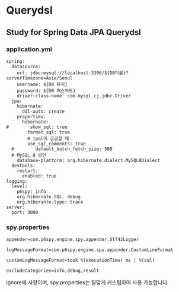 # Querydsl
## Study for Spring Data JPA Querydsl


### application.yml

```
spring:
  datasource:
    url: jdbc:mysql://localhost:3306/${DB이름}?serverTimezone=Asia/Seoul
    username: ${DB 유저}
    password: ${DB 패스워드}
    driver-class-name: com.mysql.cj.jdbc.Driver
  jpa:
    hibernate:
      ddl-auto: create
    properties:
      hibernate:
#        show_sql: true
        format_sql: true
        # jpql이 궁금할 때
        use_sql_comments: true
  #        default_batch_fetch_size: 500
  # MySQL 8 방언
    database-platform: org.hibernate.dialect.MySQL8Dialect
  devtools:
    restart:
      enabled: true
logging:
  level:
    p6spy: info
    org.hibernate.SQL: debug
    org.hiberante.type: trace
server:
  port: 3080
```

### spy.properties

```
appender=com.p6spy.engine.spy.appender.Slf4JLogger

logMessageFormat=com.p6spy.engine.spy.appender.CustomLineFormat

customLogMessageFormat=took %(executionTime) ms | %(sql)

excludecategories=info,debug,result
```

ignore에 사항이며, spy.properties는 알맞게 커스텀하여 사용 가능합니다.
